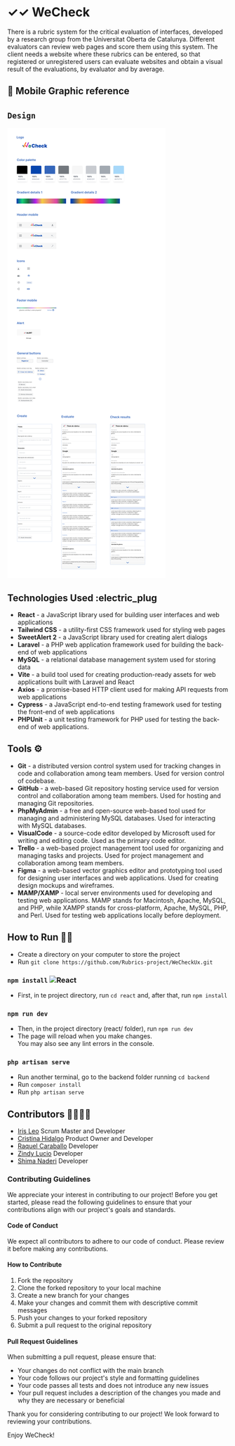 # ✓✓ WeCheck

There is a rubric system for the critical evaluation of interfaces, developed by a research group from the Universitat Oberta de Catalunya. Different evaluators can review web pages and score them using this system. The client needs a website where these rubrics can be entered, so that registered or unregistered users can evaluate websites and obtain a visual result of the evaluations, by evaluator and by average.

## :iphone: Mobile Graphic reference

## `Design`

![Image text](./react/src/assets/design_for_README.jpeg)

## Technologies Used :electric_plug

- **React** - a JavaScript library used for building user interfaces and web applications
- **Tailwind CSS** - a utility-first CSS framework used for styling web pages
- **SweetAlert 2** - a JavaScript library used for creating alert dialogs
- **Laravel** - a PHP web application framework used for building the back-end of web applications
- **MySQL** - a relational database management system used for storing data
- **Vite** - a build tool used for creating production-ready assets for web applications built with Laravel and React
- **Axios** - a promise-based HTTP client used for making API requests from web applications
- **Cypress** - a JavaScript end-to-end testing framework used for testing the front-end of web applications
- **PHPUnit** - a unit testing framework for PHP used for testing the back-end of web applications.

## Tools :gear:

- **Git** - a distributed version control system used for tracking changes in code and collaboration among team members. Used for version control of codebase.
- **GitHub** - a web-based Git repository hosting service used for version control and collaboration among team members. Used for hosting and managing Git repositories.
- **PhpMyAdmin** - a free and open-source web-based tool used for managing and administering MySQL databases. Used for interacting with MySQL databases.
- **VisualCode** - a source-code editor developed by Microsoft used for writing and editing code. Used as the primary code editor.
- **Trello** - a web-based project management tool used for organizing and managing tasks and projects. Used for project management and collaboration among team members.
- **Figma** - a web-based vector graphics editor and prototyping tool used for designing user interfaces and web applications. Used for creating design mockups and wireframes.
- **MAMP/XAMP** - local server environments used for developing and testing web applications. MAMP stands for Macintosh, Apache, MySQL, and PHP, while XAMPP stands for cross-platform, Apache, MySQL, PHP, and Perl. Used for testing web applications locally before deployment.

## How to Run :mechanic:

- Create a directory on your computer to store the project
- Run `git clone https://github.com/Rubrics-project/WeCheckUx.git`

### `npm install` ![React](https://user-images.githubusercontent.com/116796625/216713430-33d87daf-c335-4155-8aa7-bcdc715c49d2.svg)

- First, in te project directory, run `cd react` and, after that, run `npm install`

### `npm run dev`

- Then, in the project directory (react/ folder), run `npm run dev`
- The page will reload when you make changes.\
  You may also see any lint errors in the console.

### `php artisan serve`

- Run another terminal, go to the backend folder running `cd backend`
- Run `composer install`
- Run `php artisan serve`

## Contributors :family_woman_woman_girl_girl:

- [Iris Leo](https://github.com/mauisiri) Scrum Master and Developer
- [Cristina Hidalgo](https://github.com/Crisktina) Product Owner and Developer
- [Raquel Caraballo](https://github.com/rcarabal2022) Developer
- [Zindy Lucio](https://github.com/LittleZ17) Developer
- [Shima Naderi](https://github.com/Archima20) Developer

### Contributing Guidelines

We appreciate your interest in contributing to our project! Before you get started, please read the following guidelines to ensure that your contributions align with our project's goals and standards.

#### Code of Conduct

We expect all contributors to adhere to our code of conduct. Please review it before making any contributions.

#### How to Contribute

1. Fork the repository
2. Clone the forked repository to your local machine
3. Create a new branch for your changes
4. Make your changes and commit them with descriptive commit messages
5. Push your changes to your forked repository
6. Submit a pull request to the original repository

#### Pull Request Guidelines

When submitting a pull request, please ensure that:

- Your changes do not conflict with the main branch
- Your code follows our project's style and formatting guidelines
- Your code passes all tests and does not introduce any new issues
- Your pull request includes a description of the changes you made and why they are necessary or beneficial

Thank you for considering contributing to our project! We look forward to reviewing your contributions.

Enjoy WeCheck!
